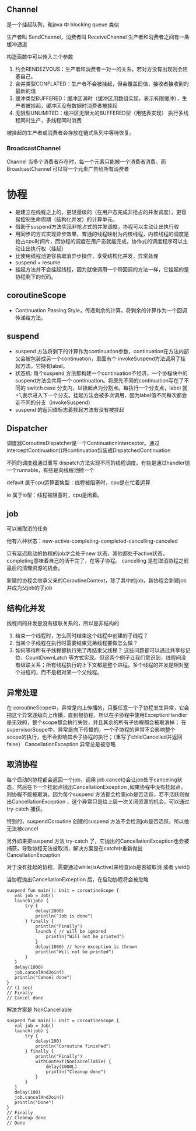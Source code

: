 

## Channel
是一个挂起队列，和java 中 blocking queue 类似

生产者叫 SendChannel，消费者叫 ReceiveChannel 生产者和消费者之间有一条缓冲通道

构造函数中可以传入三个参数
1. 约会RENDEZVOUS：生产者和消费者一对一的关系，若对方没有出现则会阻塞自己。
2. 合并类型CONFLATED：生产者不会被挂起，但会覆盖旧值，接收者接收到的最新的值
3. 缓冲类型BUFFERED：缓冲区满时（缓冲区用数组实现，表示有限缓冲），生产者被挂起，缓冲区没有数据时消费者被挂起
4. 无限型UNLIMITED：缓冲区无限大的BUFFERED型（用链表实现）
执行多线程同时生产，多线程同时消费

被挂起的生产者或消费者会存放在链式队列中等待恢复。

### BroadcastChannel
Channel 当多个消费者存在时，每一个元素只能被一个消费者消费。而 BroadcastChannel 可以将一个元素广告给所有消费者

# 协程
- 是建立在线程之上的，更轻量级的（在用户态完成非抢占的并发调度），更容易控制生命周期（结构化并发）的计算单元。
- 借助于suspend方法实现非抢占式的并发调度，协程可以主动让出执行权
- 用同步的方式实现异步效果，普通的线程映射为内核线程，内核线程的调度是抢占cpu时间片，而协程的调度在用户态就能完成，协作式的调度程序可以主动让出执行权（挂起）
- 比使用线程池更容易取消异步操作，享受结构化并发，异常处理
- suspend + resume
- 挂起方法并不会挂起线程，因为就像调用一个带回调的方法一样，它挂起的是协程剩下的代码。

## coroutineScope
- Continuation Passing Style，传递剩余的计算，将剩余的计算作为一个回调传递给方法。

## suspend
- suspend 方法将剩下的计算作为continuation参数，continuation在方法内部又会被包装成另一个continuation，里面有个 invokeSuspend方法调用了挂起方法，它持有label。
- 状态机: 每个suspend 方法都构建一个continuation不经济，一个协程块中的suspend方法会共用一个 continuation。将原先不同的continuation写在了不同的 switch case 分支内，以挂起点为分割点。每执行一个分支点，label 就+1,表示进入下一个分支。挂起方法会被多次调用，因为label值不同每次都会走不同的分支（invokeSuspend）
- suspend 的返回值标志着挂起方法有没有被挂起

## Dispatcher
调度器CoroutineDispatcher是一个ContinuationInterceptor。通过interceptContinuation()将continuation包装成DispatchedContinuation

不同的调度器通过重写 dispatch方法实现不同的线程调度。有些是通过handler抛一个runnable，有些是向线程池抛一个

default 属于cpu运算密集型：线程被阻塞时，cpu是在忙着运算

io 属于io型：线程被阻塞时，cpu是闲着。

## job
可以被取消的任务

他有六种状态：new-active-completing-completed-cancelling-canceled

只有延迟启动的协程的job才会处于new 状态，其他都处于active状态，completing意味着自己的活干完了，在等子协程。 cancelling 是在取消协程之前最后的清理资源的机会。

新建的协程会继承父亲的CoroutineContext，除了其中的job，新协程会新建job并成为父job的子job

## 结构化并发
线程间的并发是没有级联关系的，所以是非结构的
1. 结束一个线程时，怎么同时结束这个线程中创建的子线程？
2. 当某个子线程在执行时需要结束兄弟线程要做怎么做？
3. 如何等待所有子线程都执行完了再结束父线程？
这些问题都可以通过共享标记位、CountDownLatch 等方式实现。但这两个例子让我们意识到，线程间没有级联关系；所有线程执行的上下文都是整个进程，多个线程的并发是相对整个进程的，而不是相对某一个父线程。


## 异常处理
在 coroutineScope中，异常是向上传播的，只要任意一个子协程发生异常，它会把这个异常逐级向上传播，直到根协程，所以在子协程中使用ExceptionHandler是无效的，整个scope都会执行失败，并且其余的所有子协程都会被取消掉；
在 supervisorScope中，异常是向下传播的，一个子协程的异常不会影响整个 scope的执行，也不会影响其余子协程的执行；（重写了childCancelled并返回false）
CancellationException 异常总是被忽略


## 取消协程
每个启动的协程都会返回一个job，调用 job.cancel()会让job处于canceling状态，然后在下一个挂起点抛出CancellationException ,如果协程中没有挂起点，则协程不能被取消。因为每个suspend 方法都会检查job是否活跃，若不活跃则抛出CancellationException ，这个异常只是给上层一次关闭资源的机会，可以通过try-catch 捕获。

特别的，suspendCoroutine 创建的suspend 方法不会检测job是否活跃，所以他无法被cancel

另外如果把suspend 方法 try-catch 了，它抛出的CancellationException也会被捕获，导致协程无法被取消，解决方案是在catch中重新抛出CancellationException

对于没有挂起的协程，需要通过while(isActive)来检查job是否被取消 或者 yield()

当协程抛出CancellationException 后，在启动协程将会被忽略
```
suspend fun main(): Unit = coroutineScope {
   val job = Job()
   launch(job) {
       try {
           delay(2000)
           println("Job is done")
       } finally {
           println("Finally")
           launch { // will be ignored
               println("Will not be printed")
           }
           delay(1000) // here exception is thrown
           println("Will not be printed")
       }
   }
   delay(1000)
   job.cancelAndJoin()
   println("Cancel done")
}
// (1 sec)
// Finally
// Cancel done
```
解决方案是 NonCancellable 
```
suspend fun main(): Unit = coroutineScope {
   val job = Job()
   launch(job) {
       try {
           delay(200)
           println("Coroutine finished")
       } finally {
           println("Finally")
           withContext(NonCancellable) {
               delay(1000L)
               println("Cleanup done")
           }
       }
   }
   delay(100)
   job.cancelAndJoin()
   println("Done")
}
// Finally
// Cleanup done
// Done
```